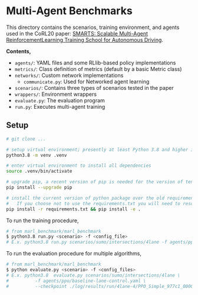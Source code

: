 # Multi-Agent Benchmarks

This directory contains the scenarios, training environment, and agents used in the CoRL20 paper: [SMARTS: Scalable Multi-Agent ReinforcementLearning Training School for Autonomous Driving](https://arxiv.org/abs/2010.09776).

**Contents,**
- `agents/`: YAML files and some RLlib-based policy implementations
- `metrics/`: Class definition of metrics (default by a basic Metric class)
- `networks/`: Custom network implementations
  - `communicate.py`: Used for Networked agent learning
- `scenarios/`: Contains three types of scenarios tested in the paper
- `wrappers/`: Environment wrappers
- `evaluate.py`: The evaluation program
- `run.py`: Executes multi-agent training

## Setup
```bash
# git clone ...

# setup virtual environment; presently at least Python 3.8 and higher is officially supported
python3.8 -m venv .venv

# enter virtual environment to install all dependencies
source .venv/bin/activate

# upgrade pip, a recent version of pip is needed for the version of tensorflow we depend on
pip install --upgrade pip

# install the current version of python package over the old requirements
#   If you choose not to use the requirements.txt you will need to resolve the dependencies manually
pip install -r requirements.txt && pip install -e .
```

To run the training procedure,

```bash
# from marl_benchmark/marl_benchmark
$ python3.8 run.py <scenario> -f <config_file>
# E.x. python3.8 run.py scenarios/sumo/intersections/4lane -f agents/ppo/baseline-lane-control.yaml
```

To run the evaluation procedure for multiple algorithms,

```bash
# from marl_benchmark/marl_benchmark
$ python evaluate.py <scenario> -f <config_files>
# E.x. python3.8  evaluate.py scenarios/sumo/intersections/4lane \
#          -f agents/ppo/baseline-lane-control.yaml \
#          --checkpoint ./log/results/run/4lane-4/PPO_Simple_977c1_00000_0_2020-10-14_00-06-10
```
